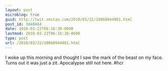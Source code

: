 ```yaml
---
layout: post
microblog: true
guid: http://twit.vmstan.com/2010/03/22/10868944981.html
post_id: 3048464
date: 2010-03-22T06:16:38-0600
lastmod: 2010-03-22T06:16:38-0600
type: post
url: /2010/03/22/10868944981.html
---
```

I woke up this morning and thought I saw the mark of the beast on my face. Turns out it was just a zit. Apocalypse still not here. #hcr
